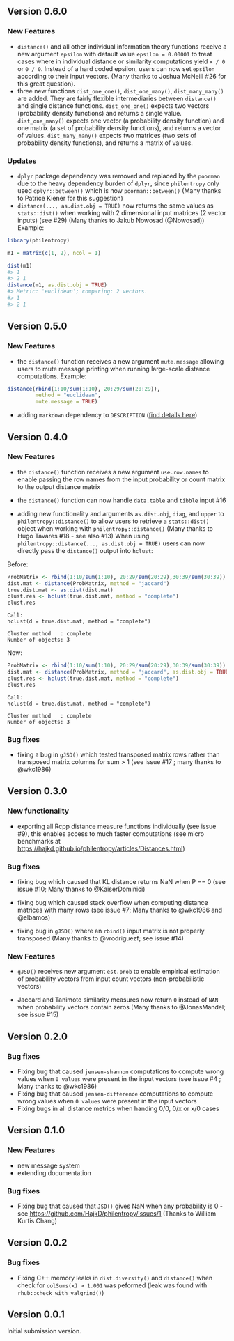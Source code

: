 ## Version 0.6.0

### New Features

- `distance()` and all other individual information theory functions
receive a new argument `epsilon` with default value `epsilon = 0.00001` to treat cases where in individual distance or similarity computations 
yield `x / 0` or `0 / 0`. Instead of a hard coded epsilon, users can now set `epsilon` according to their input vectors. (Many thanks to Joshua McNeill #26 for this great question). 
- three new functions `dist_one_one()`, `dist_one_many()`, `dist_many_many()` are added. They are fairly flexible intermediaries between `distance()` and single distance functions. `dist_one_one()` expects two vectors (probability density functions) and returns a single value. `dist_one_many()` expects one vector (a probability density function) and one matrix (a set of probability density functions), and returns a vector of values. `dist_many_many()` expects two matrices (two sets of probability density functions), and returns a matrix of values.

### Updates

- `dplyr` package dependency was removed and replaced by the `poorman`
due to the heavy dependency burden of `dplyr`, since `philentropy`
only used `dplyr::between()` which is now `poorman::between()` (Many thanks to Patrice Kiener for this suggestion)
- `distance(..., as.dist.obj = TRUE)` now returns the same values as `stats::dist()` when working with 2 dimensional input matrices (2 vector inputs) (see #29) (Many thanks to 
Jakub Nowosad (@Nowosad))
Example:

```r
library(philentropy)

m1 = matrix(c(1, 2), ncol = 1)

dist(m1)
#> 1
#> 2 1
distance(m1, as.dist.obj = TRUE)
#> Metric: 'euclidean'; comparing: 2 vectors.
#> 1
#> 2 1
```


## Version 0.5.0

### New Features

- the `distance()` function receives a new argument `mute.message` allowing users to mute  message printing when running large-scale distance computations.
Example:

```r
distance(rbind(1:10/sum(1:10), 20:29/sum(20:29)), 
         method = "euclidean", 
         mute.message = TRUE)
```

- adding `markdown` dependency to `DESCRIPTION` ([find details here](https://github.com/yihui/knitr/issues/1864))

## Version 0.4.0

### New Features

- the `distance()` function receives a new argument `use.row.names` to enable passing the row names from the input probability or count matrix to the output distance matrix

- the `distance()` function can now handle `data.table` and `tibble` input #16

- adding new functionality and arguments `as.dist.obj`, `diag`, and `upper` to `philentropy::distance()` to allow users to retrieve a `stats::dist()` object when working with `philentropy::distance()` (Many thanks to Hugo Tavares #18 - see also #13)
When using `philentropy::distance(..., as.dist.obj = TRUE)` users can now directly pass the `distance()` output into `hclust`:

Before:
```r
ProbMatrix <- rbind(1:10/sum(1:10), 20:29/sum(20:29),30:39/sum(30:39))
dist.mat <- distance(ProbMatrix, method = "jaccard")
true.dist.mat <- as.dist(dist.mat)
clust.res <- hclust(true.dist.mat, method = "complete")
clust.res
```

```
Call:
hclust(d = true.dist.mat, method = "complete")

Cluster method   : complete 
Number of objects: 3 
```

Now:

```r
ProbMatrix <- rbind(1:10/sum(1:10), 20:29/sum(20:29),30:39/sum(30:39))
dist.mat <- distance(ProbMatrix, method = "jaccard", as.dist.obj = TRUE)
clust.res <- hclust(true.dist.mat, method = "complete")
clust.res
```

```
Call:
hclust(d = true.dist.mat, method = "complete")

Cluster method   : complete 
Number of objects: 3 
```

### Bug fixes

- fixing a bug in `gJSD()` which tested transposed matrix rows rather than transposed matrix columns for sum > 1 (see issue #17 ; many thanks to @wkc1986)

## Version 0.3.0

### New functionality
- exporting all Rcpp distance measure functions individually (see issue #9), this
enables access to much faster computations (see micro benchmarks at https://hajkd.github.io/philentropy/articles/Distances.html)

### Bug fixes

- fixing bug which caused that KL distance returns NaN when P == 0 (see issue #10; Many thanks to @KaiserDominici)

- fixing bug which caused stack overflow when computing distance matrices with many rows (see issue #7; Many thanks to @wkc1986 and @elbamos)

- fixing bug in `gJSD()` where an `rbind()` input matrix is not properly transposed (Many thanks to @vrodriguezf; see issue #14) 


### New Features

- `gJSD()` receives new argument `est.prob` to enable empirical estimation of probability vectors from input count vectors (non-probabilistic vectors) 

- Jaccard and Tanimoto similarity measures now return `0` instead of `NAN` when probability vectors contain zeros (Many thanks to @JonasMandel; see issue #15)


## Version 0.2.0

### Bug fixes
- Fixing bug that caused `jensen-shannon` computations to compute wrong values when `0 values` were present in the input vectors (see issue #4 ; Many thanks to @wkc1986)
- Fixing bug that caused `jensen-difference` computations to compute wrong values when `0 values` were present in the input vectors
- Fixing bugs in all distance metrics when handing 0/0, 0/x or x/0 cases

## Version 0.1.0

### New Features

- new message system
- extending documentation

### Bug fixes

- Fixing bug that caused that `JSD()` gives NaN when any probability is 0 - see https://github.com/HajkD/philentropy/issues/1 (Thanks to William Kurtis Chang)

## Version 0.0.2

### Bug fixes

- Fixing C++ memory leaks in `dist.diversity()` and `distance()` when check for `colSums(x) > 1.001` was peformed (leak was found with `rhub::check_with_valgrind()`)

## Version 0.0.1

Initial submission version.
